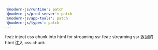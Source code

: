 ```yaml
---
'@modern-js/runtime': patch
'@modern-js/prod-server': patch
'@modern-js/app-tools': patch
'@modern-js/types': patch
---
```


feat: inject css chunk into html for streaming ssr
feat: streaming ssr 返回的 html 注入 css chunk
